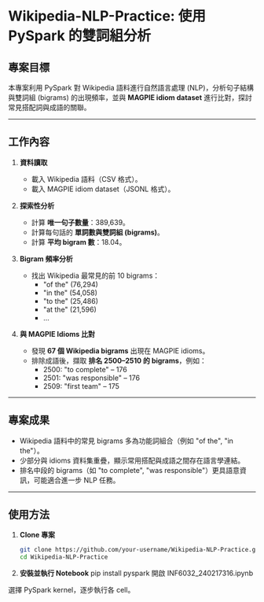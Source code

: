 # Wikipedia-NLP-Practice: 使用 PySpark 的雙詞組分析  

## 專案目標  
本專案利用 PySpark 對 Wikipedia 語料進行自然語言處理 (NLP)，分析句子結構與雙詞組 (bigrams) 的出現頻率，並與 **MAGPIE idiom dataset** 進行比對，探討常見搭配詞與成語的關聯。  

---

## 工作內容  

1. **資料讀取**  
   - 載入 Wikipedia 語料（CSV 格式）。  
   - 載入 MAGPIE idiom dataset（JSONL 格式）。  

2. **探索性分析**  
   - 計算 **唯一句子數量**：389,639。  
   - 計算每句話的 **單詞數與雙詞組 (bigrams)**。  
   - 計算 **平均 bigram 數**：18.04。  

3. **Bigram 頻率分析**  
   - 找出 Wikipedia 最常見的前 10 bigrams：  
     - "of the" (76,294)  
     - "in the" (54,058)  
     - "to the" (25,486)  
     - "at the" (21,596)  
     - …  

4. **與 MAGPIE Idioms 比對**  
   - 發現 **67 個 Wikipedia bigrams** 出現在 MAGPIE idioms。  
   - 排除成語後，擷取 **排名 2500–2510 的 bigrams**，例如：  
     - 2500: "to complete" – 176  
     - 2501: "was responsible" – 176  
     - 2509: "first team" – 175  

---

## 專案成果  
- Wikipedia 語料中的常見 bigrams 多為功能詞組合（例如 "of the", "in the"）。  
- 少部分與 idioms 資料集重疊，顯示常用搭配與成語之間存在語言學連結。  
- 排名中段的 bigrams（如 "to complete", "was responsible"）更具語意資訊，可能適合進一步 NLP 任務。  

---

## 使用方法  

1. **Clone 專案**  
   ```bash
   git clone https://github.com/your-username/Wikipedia-NLP-Practice.git
   cd Wikipedia-NLP-Practice
2. **安裝並執行 Notebook**
   pip install pyspark
   開啟 INF6032_240217316.ipynb

選擇 PySpark kernel，逐步執行各 cell。
